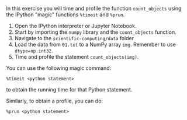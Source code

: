 
In this exercise you will time and profile
the function `count_objects` using
the IPython "magic" functions `%timeit`
and `%prun`.

1. Open the IPython interpreter or Jupyter Notebook.
1. Start by importing the `numpy` library and the `count_objects` function.
1. Navigate to the `scientific-computing/data` folder
1. Load the data from `01.txt` to a NumPy array `img`. Remember to
use `dtype=np.int32`.
1. Time and profile the statement `count_objects(img)`.

You can use the following magic command:

```
%timeit <python statement>
```

to obtain the running time for that Python statement.

Similarly, to obtain a profile, you can do:

```
%prun <python statement>
```
